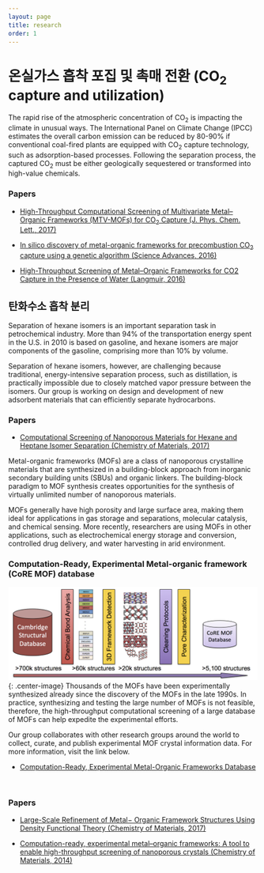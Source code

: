 ```yaml
---
layout: page
title: research
order: 1
---
```


# 온실가스 흡착 포집 및 촉매 전환 (CO<sub>2</sub> capture and utilization)
The rapid rise of the atmospheric concentration of CO<sub>2</sub> is impacting the climate in unusual ways. The International Panel on Climate Change (IPCC) estimates the overall carbon emission can be reduced by 80-90% if conventional coal-fired plants are equipped with CO<sub>2</sub> capture technology, such as adsorption-based processes. Following the separation process, the captured CO<sub>2</sub> must be either geologically sequestered or transformed into high-value chemicals.

### Papers
- [High-Throughput Computational Screening of Multivariate Metal–Organic Frameworks (MTV-MOFs) for CO<sub>2</sub> Capture (J. Phys. Chem. Lett., 2017)](http://pubs.acs.org/doi/10.1021/acs.jpclett.7b02700)

- [In silico discovery of metal-organic frameworks for precombustion CO<sub>2</sub> capture using a genetic algorithm (Science Advances, 2016)](http://advances.sciencemag.org/content/2/10/e1600909)

- [High-Throughput Screening of Metal–Organic Frameworks for CO2 Capture in the Presence of Water (Langmuir, 2016)](http://pubs.acs.org/doi/abs/10.1021/acs.langmuir.6b02803)

## 탄화수소 흡착 분리
Separation of hexane isomers is an important separation task in petrochemical industry. More than 94% of the transportation energy spent in the U.S. in 2010 is based on gasoline, and hexane isomers are major components of the gasoline, comprising more than 10% by volume.

Separation of hexane isomers, however, are challenging because traditional, energy-intensive separation process, such as distillation, is practically impossible due to closely matched vapor pressure between the isomers. Our group is working on design and development of new adsorbent materials that can efficiently separate hydrocarbons.

### Papers
- [Computational Screening of Nanoporous Materials for Hexane and Heptane Isomer Separation (Chemistry of Materials, 2017)](http://pubs.acs.org/doi/abs/10.1021/acs.chemmater.7b01565)

Metal-organic frameworks (MOFs) are a class of nanoporous crystalline materials that are synthesized in a building-block approach from inorganic secondary building units (SBUs) and organic linkers. The building-block paradigm to MOF synthesis creates opportunities for the synthesis of virtually unlimited number of nanoporous materials.

MOFs generally have high porosity and large surface area, making them ideal for applications in gas storage and separations, molecular catalysis, and chemical sensing. More recently, researchers are using MOFs in other applications, such as electrochemical energy storage and conversion, controlled drug delivery, and water harvesting in arid environment.

### Computation-Ready, Experimental Metal-organic framework (CoRE MOF) database
![](/images/core-mof-v1.png){: .center-image}
Thousands of the MOFs have been experimentally synthesized already since the discovery of the MOFs in the late 1990s. In practice, synthesizing and testing the large number of MOFs is not feasible, therefore, the high-throughput computational screening of a large database of MOFs can help expedite the experimental efforts.

Our group collaborates with other research groups around the world to collect, curate, and publish experimental MOF crystal information data. For more information, visit the link below.

- <a href="http://gregchung.github.io/CoRE-MOFs/">Computation-Ready, Experimental Metal-Organic Frameworks Database</a>

<br>

### Papers
- [Large-Scale Refinement of Metal− Organic Framework Structures Using Density Functional Theory (Chemistry of Materials, 2017)](http://pubs.acs.org/doi/abs/10.1021/acs.chemmater.6b04226)

- [Computation-ready, experimental metal–organic frameworks: A tool to enable high-throughput screening of nanoporous crystals (Chemistry of Materials, 2014)](http://pubs.acs.org/doi/abs/10.1021/cm502594j)
